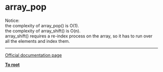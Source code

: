 # array_pop



Notice:<br>the complexity of array_pop() is O(1). <br>the complexity of array_shift() is O(n).<br>array_shift() requires a re-index process on the array, so it has to run over all the elements and index them.  

---

[Official documentation page](https://www.php.net/manual/en/function.array-pop.php)

**[To root](/README.md)**